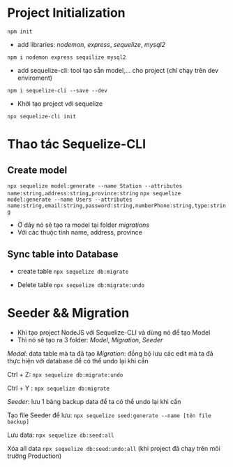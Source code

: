 # Project Initialization

`npm init`

- add libraries: _nodemon_, _express_, _sequelize_, _mysql2_

`npm i nodemon express sequilize mysql2`

- add sequelize-cli: tool tạo sẵn model,... cho project (chỉ chạy trên dev enviroment)

`npm i sequelize-cli --save --dev`

- Khởi tạo project với sequelize

`npx sequelize-cli init`

# Thao tác Sequelize-CLI

## Create model

`npx sequelize model:generate --name Station --attributes name:string,address:string,province:string`
`npx sequelize model:generate --name Users --attributes name:string,email:string,password:string,numberPhone:string,type:string`

- Ở dây nó sẽ tạo ra model tại folder _migrations_
- Với các thuộc tính name, address, province

## Sync table into Database

- create table
  `npx sequelize db:migrate`

- Delete table
  `npx sequelize db:migrate:undo`

# Seeder && Migration

- Khi tạo project NodeJS với Sequelize-CLI và dùng nó để tạo Model
- Thì nó sẽ tạo ra 3 folder: _Model_, _Migration_, _Seeder_

_Modal_: data table mà ta đã tạo
_Migration_: đồng bộ lưu các edit mà ta đã thực hiện với database để có thể undo lại khi cần

Ctrl + Z: `npx sequelize db:migrate:undo`

Ctrl + Y : `npx sequelize db:migrate`

_Seeder_: lưu 1 bảng backup data để ta có thể undo lại khi cần

Tạo file Seeder để lưu: `npx sequelize seed:generate --name [tên file backup]`

Lưu data: `npx sequelize db:seed:all`

Xóa all data `npx sequelize db:seed:undo:all` (khi project đã chạy trên môi trường Production)
